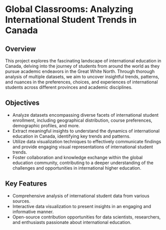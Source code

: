 # Global Classrooms: Analyzing International Student Trends in Canada

## Overview

This project explores the fascinating landscape of international education in Canada, delving into the journey of students from around the world as they pursue academic endeavors in the Great White North. Through thorough analysis of multiple datasets, we aim to uncover insightful trends, patterns, and nuances in the preferences, choices, and experiences of international students across different provinces and academic disciplines.

## Objectives

- Analyze datasets encompassing diverse facets of international student enrollment, including geographical distribution, course preferences, demographic profiles, and more.
- Extract meaningful insights to understand the dynamics of international education in Canada, identifying key trends and patterns.
- Utilize data visualization techniques to effectively communicate findings and provide engaging visual representations of international student trends.
- Foster collaboration and knowledge exchange within the global education community, contributing to a deeper understanding of the challenges and opportunities in international higher education.

## Key Features

- Comprehensive analysis of international student data from various sources.
- Interactive data visualization to present insights in an engaging and informative manner.
- Open-source contribution opportunities for data scientists, researchers, and enthusiasts passionate about international education.




